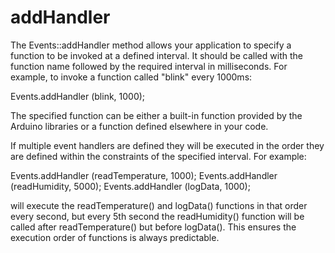 addHandler
==========

The Events::addHandler method allows your application to specify a
function to be invoked at a defined interval. It should be called with
the function name followed by the required interval in milliseconds. For
example, to invoke a function called "blink" every 1000ms:

  Events.addHandler (blink, 1000);

The specified function can be either a built-in function provided by the
Arduino libraries or a function defined elsewhere in your code.

If multiple event handlers are defined they will be executed in the
order they are defined within the constraints of the specified interval.
For example:

 Events.addHandler (readTemperature, 1000);
 Events.addHandler (readHumidity, 5000);
 Events.addHandler (logData, 1000);

will execute the readTemperature() and logData() functions in that
order every second, but every 5th second the readHumidity() function
will be called after readTemperature() but before logData(). This
ensures the execution order of functions is always predictable.
